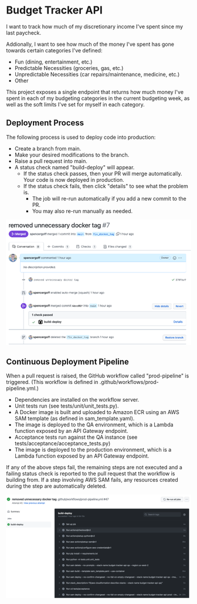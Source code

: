 # Budget Tracker API

I want to track how much of my discretionary income I've spent since my last paycheck.

Addionally, I want to see how much of the money I've spent has gone towards certain categories I've defined:
- Fun (dining, entertainment, etc.)
- Predictable Necessities (groceries, gas, etc.)
- Unpredictable Necessities (car repairs/maintenance, medicine, etc.)
- Other

This project exposes a single endpoint that returns how much money I've spent in each of my budgeting categories in the current budgeting week, as well as the soft limits I've set for myself in each category. 



## Deployment Process
The following process is used to deploy code into production:
* Create a branch from main.
* Make your desired modifications to the branch.
* Raise a pull request into main.
* A status check named "build-deploy" will appear.
  * If the status check passes, then your PR will merge automatically. Your code is now deployed in production.
  * If the status check fails, then click "details" to see what the problem is. 
    * The job will re-run automatically if you add a new commit to the PR.
    * You may also re-run manually as needed.

![image info](./docs/resources/merged_pull_request.png)

## Continuous Deployment Pipeline

When a pull request is raised, the GitHub workflow called "prod-pipeline" is triggered. (This workflow is defined in .github/workflows/prod-pipeline.yml.)

* Dependencies are installed on the workflow server.
* Unit tests run (see tests/unit/unit_tests.py). 
* A Docker image is built and uploaded to Amazon ECR using an AWS SAM template (as defined in sam_template.yaml).
* The image is deployed to the QA environment, which is a Lambda function exposed by an API Gateway endpoint. 
* Acceptance tests run against the QA instance (see tests/acceptance/acceptance_tests.py)
* The image is deployed to the production environment, which is a Lambda function exposed by an API Gateway endpoint.

If any of the above steps fail, the remaining steps are not executed and a failing status check is reported to the pull request that the workflow is building from. If a step involving AWS SAM fails, any resources created during the step are automatically deleted. 

![image info](./docs/resources/cd_pipeline.png)
